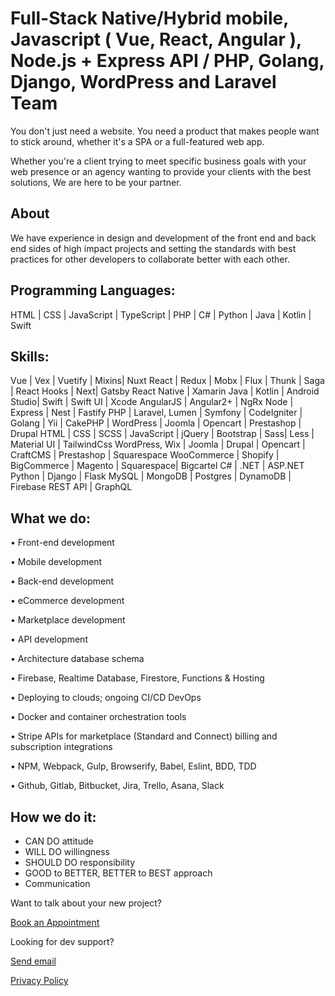 
# Full-Stack Native/Hybrid mobile, Javascript ( Vue, React, Angular ), Node.js + Express API / PHP, Golang, Django, WordPress and Laravel Team

You don't just need a website. You need a product that makes people want to stick around, whether it's a SPA or a full-featured web app.

Whether you're a client trying to meet specific business goals with your web presence or an agency wanting to provide your clients with the best solutions, We are here to be your partner.

## About 

We have experience in design and development of the front end and back end sides of high impact projects and setting the standards with best practices for other developers to collaborate better with each other.


## Programming Languages:

HTML | CSS | JavaScript | TypeScript | PHP | C# | Python | Java | Kotlin | Swift



## Skills:

 Vue | Vex | Vuetify | Mixins|  Nuxt
 React | Redux | Mobx | Flux | Thunk | Saga | React Hooks | Next| Gatsby
 React Native | Xamarin
 Java | Kotlin | Android Studio| Swift | Swift UI | Xcode
 AngularJS | Angular2+ |  NgRx
 Node | Express | Nest | Fastify
PHP | Laravel, Lumen | Symfony | CodeIgniter | Golang | Yii | CakePHP | WordPress | Joomla | Opencart | Prestashop | Drupal
HTML | CSS | SCSS | JavaScript | jQuery | Bootstrap | Sass| Less | Material UI | TailwindCss
WordPress, Wix | Joomla | Drupal | Opencart | CraftCMS | Prestashop | Squarespace
WooCommerce | Shopify | BigCommerce | Magento | Squarespace| Bigcartel
C# | .NET | ASP.NET
Python | Django | Flask
MySQL | MongoDB | Postgres | DynamoDB | Firebase
REST API | GraphQL

## What we do:

• Front-end development

• Mobile development

• Back-end development

• eCommerce development

• Marketplace development

• API development

• Architecture database schema

• Firebase, Realtime Database, Firestore, Functions & Hosting

• Deploying to clouds; ongoing CI/CD DevOps

• Docker and container orchestration tools

• Stripe APIs for marketplace (Standard and Connect) billing and subscription integrations

• NPM, Webpack, Gulp, Browserify, Babel, Eslint, BDD, TDD

• Github, Gitlab, Bitbucket, Jira, Trello, Asana, Slack


## How we do it:

- CAN DO attitude
- WILL DO willingness
- SHOULD DO responsibility
- GOOD to BETTER, BETTER to BEST approach
- Communication



Want to talk about your new project? 


<a href="https://calendly.com/thewebgurusllc"> Book an Appointment</a>


Looking for dev support? 

<a href="mailto:admin@thewebgurusllc">Send email</a>


<a href="https://drive.google.com/file/d/110fNlpEpJKiFmIVg9sE-n05wcP3604Db/view?usp=sharing">Privacy Policy</a>





